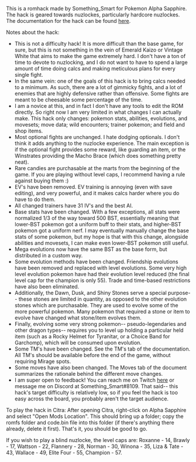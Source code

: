 This is a romhack made by Something_Smart for Pokemon Alpha Sapphire. The hack is geared towards nuzlockes, particularly hardcore nuzlockes.
The documentation for the hack can be found [here](https://docs.google.com/spreadsheets/d/e/2PACX-1vQ0_e71yvNYkNVcxzzJVm9leXN5iAWQHOmNY9B4AW_PB_nSm7c4mpjERwj9g6CMmhIFDUr7fiW13A4N/pubhtml).

Notes about the hack:
* This is not a difficulty hack! It is more difficult than the base game, for sure, but this is not something in the vein of Emerald Kaizo or Vintage White that aims to make the game extremely hard. I don't have a ton of time to devote to nuzlocking, and I do not want to have to spend a large amount of time doing calcs and making meticulous plans for every single fight.
* In the same vein: one of the goals of this hack is to bring calcs needed to a minimum. As such, there are a lot of gimmicky fights, and a lot of enemies that are highly defensive rather than offensive. Some fights are meant to be cheesable some percentage of the time.
* I am a novice at this, and in fact I don't have any tools to edit the ROM directly. So right now I am very limited in what changes I can actually make. This hack only changes: pokemon stats, abilities, evolutions, and movesets; move data; wild encounters; trainer pokemon; and field and shop items.
* Most optional fights are unchanged. I hate dodging optionals. I don't think it adds anything to the nuzlocke experience. The main exception is if the optional fight provides some reward, like guarding an item, or the Winstrates providing the Macho Brace (which does something pretty neat).
* Rare candies are purchasable at the marts from the beginning of the game. If you are playing without level caps, I recommend having a rule against buying them :)
* EV's have been removed. EV training is annoying (even with save editing), and very powerful, and it makes calcs harder where you do have to do them.
* All changed trainers have 31 IV's and the best AI.
* Base stats have been changed. With a few exceptions, all stats were normalized 1/3 of the way toward 500 BST, essentially meaning that lower-BST pokemon got a uniform buff to their stats, and higher-BST pokemon got a uniform nerf. I may eventually manually change the base stats of some pokemon, but my hope is that with this change, alongside abilities and movesets, I can make even lower-BST pokemon still useful.
* Mega evolutions now have the same BST as the base form, but distributed in a custom way.
* Some evolution methods have been changed. Friendship evolutions have been removed and replaced with level evolutions. Some very high level evolution pokemon have had their evolution level reduced (the final level cap for the champion is only 55). Trade and time-based restrictions have also been eliminated.
* Additionally, the Dawn, Dusk, and Shiny Stones serve a special purpose-- these stones are limited in quantity, as opposed to the other evolution stones which are purchasable. They are used to evolve some of the more powerful pokemon. Many pokemon that required a stone or item to evolve have changed what stone/item evolves them.
* Finally, evolving some very strong pokemon-- pseudo-legendaries and other dragon types-- requires you to level up holding a particular held item (such as a Rocky Helmet for Tyranitar, or a Choice Band for Garchomp), which will be consumed upon evolution.
* Some TM's have been changed. See the TM's tab of the documentation. All TM's should be available before the end of the game, without requiring Mirage spots.
* Some moves have also been changed. The Moves tab of the document summarizes the rationale behind the different move changes.
* I am super open to feedback! You can reach me on Twitch [here](twitch.tv/something_smart_) or message me on Discord at Something_Smart#8109. That said-- this hack's target difficulty is relatively low, so if you feel the hack is too easy across the board, you probably aren't the target audience.

To play the hack in Citra: After opening Citra, right-click on Alpha Sapphire and select "Open Mods Location". This should bring up a folder; copy the romfs folder and code.bin file into this folder (if there's anything there already, delete it first). That's it, you should be good to go.

If you wish to play a blind nuzlocke, the level caps are: Roxanne - 14, Brawly - 17, Wattson - 22, Flannery - 28, Norman - 30, Winona - 35, Liza & Tate - 43, Wallace - 49, Elite Four - 55, Champion - 57.
